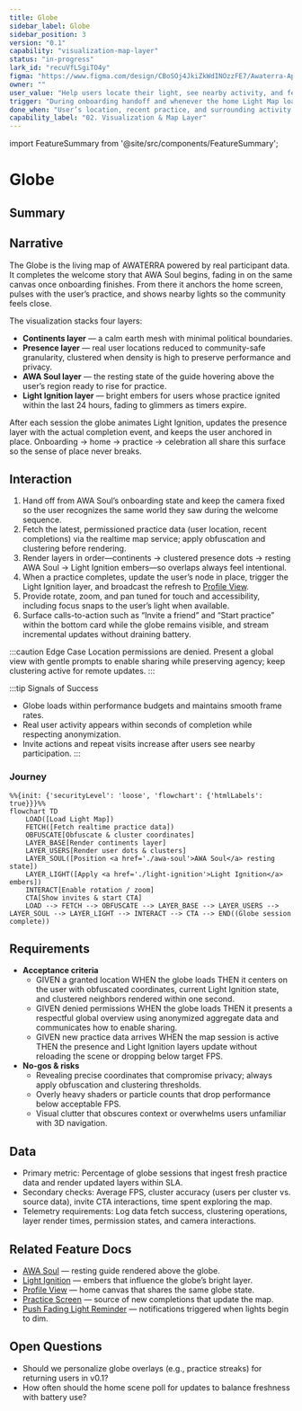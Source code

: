 ```yaml
---
title: Globe
sidebar_label: Globe
sidebar_position: 3
version: "0.1"
capability: "visualization-map-layer"
status: "in-progress"
lark_id: "recuVfLSgiTO4y"
figma: "https://www.figma.com/design/CBoSOj4JkiZkWdINOzzFE7/Awaterra-App-UIUX?node-id=48-5"
owner: ""
user_value: "Help users locate their light, see nearby activity, and feel part of the global practice"
trigger: "During onboarding handoff and whenever the home Light Map loads"
done_when: "User’s location, recent practice, and surrounding activity display accurately and update in real time"
capability_label: "02. Visualization & Map Layer"
---
```


import FeatureSummary from '@site/src/components/FeatureSummary';

# Globe

## Summary

<FeatureSummary />

## Narrative
The Globe is the living map of AWATERRA powered by real participant data. It completes the welcome story that AWA Soul begins, fading in on the same canvas once onboarding finishes. From there it anchors the home screen, pulses with the user’s practice, and shows nearby lights so the community feels close.

The visualization stacks four layers:
- **Continents layer** — a calm earth mesh with minimal political boundaries.
- **Presence layer** — real user locations reduced to community-safe granularity, clustered when density is high to preserve performance and privacy.
- **AWA Soul layer** — the resting state of the guide hovering above the user’s region ready to rise for practice.
- **Light Ignition layer** — bright embers for users whose practice ignited within the last 24 hours, fading to glimmers as timers expire.

After each session the globe animates Light Ignition, updates the presence layer with the actual completion event, and keeps the user anchored in place. Onboarding → home → practice → celebration all share this surface so the sense of place never breaks.

## Interaction
1. Hand off from AWA Soul’s onboarding state and keep the camera fixed so the user recognizes the same world they saw during the welcome sequence.
2. Fetch the latest, permissioned practice data (user location, recent completions) via the realtime map service; apply obfuscation and clustering before rendering.
3. Render layers in order—continents → clustered presence dots → resting AWA Soul → Light Ignition embers—so overlaps always feel intentional.
4. When a practice completes, update the user’s node in place, trigger the Light Ignition layer, and broadcast the refresh to [Profile View](./profile-view.md).
5. Provide rotate, zoom, and pan tuned for touch and accessibility, including focus snaps to the user’s light when available.
6. Surface calls-to-action such as “Invite a friend” and “Start practice” within the bottom card while the globe remains visible, and stream incremental updates without draining battery.

:::caution Edge Case
Location permissions are denied. Present a global view with gentle prompts to enable sharing while preserving agency; keep clustering active for remote updates.
:::

:::tip Signals of Success
- Globe loads within performance budgets and maintains smooth frame rates.
- Real user activity appears within seconds of completion while respecting anonymization.
- Invite actions and repeat visits increase after users see nearby participation.
:::

### Journey

```mermaid
%%{init: {'securityLevel': 'loose', 'flowchart': {'htmlLabels': true}}}%%
flowchart TD
    LOAD([Load Light Map])
    FETCH([Fetch realtime practice data])
    OBFUSCATE[Obfuscate & cluster coordinates]
    LAYER_BASE[Render continents layer]
    LAYER_USERS[Render user dots & clusters]
    LAYER_SOUL([Position <a href='./awa-soul'>AWA Soul</a> resting state])
    LAYER_LIGHT([Apply <a href='./light-ignition'>Light Ignition</a> embers])
    INTERACT[Enable rotation / zoom]
    CTA[Show invites & start CTA]
    LOAD --> FETCH --> OBFUSCATE --> LAYER_BASE --> LAYER_USERS --> LAYER_SOUL --> LAYER_LIGHT --> INTERACT --> CTA --> END((Globe session complete))
```

## Requirements
- **Acceptance criteria**
  - GIVEN a granted location WHEN the globe loads THEN it centers on the user with obfuscated coordinates, current Light Ignition state, and clustered neighbors rendered within one second.
  - GIVEN denied permissions WHEN the globe loads THEN it presents a respectful global overview using anonymized aggregate data and communicates how to enable sharing.
  - GIVEN new practice data arrives WHEN the map session is active THEN the presence and Light Ignition layers update without reloading the scene or dropping below target FPS.
- **No-gos & risks**
  - Revealing precise coordinates that compromise privacy; always apply obfuscation and clustering thresholds.
  - Overly heavy shaders or particle counts that drop performance below acceptable FPS.
  - Visual clutter that obscures context or overwhelms users unfamiliar with 3D navigation.

## Data
- Primary metric: Percentage of globe sessions that ingest fresh practice data and render updated layers within SLA.
- Secondary checks: Average FPS, cluster accuracy (users per cluster vs. source data), invite CTA interactions, time spent exploring the map.
- Telemetry requirements: Log data fetch success, clustering operations, layer render times, permission states, and camera interactions.

## Related Feature Docs
- [AWA Soul](./awa-soul.md) — resting guide rendered above the globe.
- [Light Ignition](./light-ignition.md) — embers that influence the globe’s bright layer.
- [Profile View](./profile-view.md) — home canvas that shares the same globe state.
- [Practice Screen](./practice-screen.md) — source of new completions that update the map.
- [Push Fading Light Reminder](./push-fading-light-reminder.md) — notifications triggered when lights begin to dim.

## Open Questions
- Should we personalize globe overlays (e.g., practice streaks) for returning users in v0.1?
- How often should the home scene poll for updates to balance freshness with battery use?
